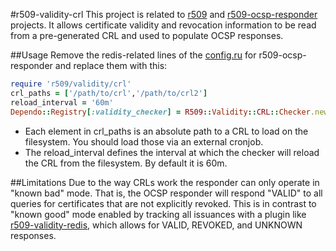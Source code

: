 #r509-validity-crl
This project is related to [r509](http://github.com/reaperhulk/r509) and [r509-ocsp-responder](http://github.com/reaperhulk/r509-ocsp-responder) projects. It allows certificate validity and revocation information to be read from a pre-generated CRL and used to populate OCSP responses.

##Usage
Remove the redis-related lines of the [config.ru](https://github.com/reaperhulk/r509-ocsp-responder#set-up-configru) for r509-ocsp-responder and replace them with this:
```ruby
require 'r509/validity/crl'
crl_paths = ['/path/to/crl','/path/to/crl2']
reload_interval = '60m'
Dependo::Registry[:validity_checker] = R509::Validity::CRL::Checker.new(crl_paths,reload_interval)
```
* Each element in crl_paths is an absolute path to a CRL to load on the filesystem. You should load those via an external cronjob.
* The reload_interval defines the interval at which the checker will reload the CRL from the filesystem. By default it is 60m.

##Limitations
Due to the way CRLs work the responder can only operate in "known bad" mode. That is, the OCSP responder will respond "VALID" to all queries for certificates that are not explicitly revoked. This is in contrast to "known good" mode enabled by tracking all issuances with a plugin like [r509-validity-redis](http://github.com/sirsean/r509-validity-redis), which allows for VALID, REVOKED, and UNKNOWN responses.
